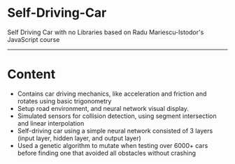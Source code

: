 # Self-Driving-Car

Self Driving Car with no Libraries based on Radu Mariescu-Istodor's JavaScript course
_____________________________________________________________________________________________

# Content
<ul>
  <li>Contains car driving mechanics, like acceleration and friction and rotates using basic trigonometry</li>
  <li>Setup road environment, and neural network visual display.
  <li>Simulated sensors for collision detection, using segment intersection and linear interpolation</li>
  <li>Self-driving car using a simple neural network consisted of 3 layers (input layer, hidden layer, and output layer)</li>
  <li>Used a genetic algorithm to mutate when testing over 6000+ cars before finding one that avoided all obstacles without crashing </li>
</ul>

